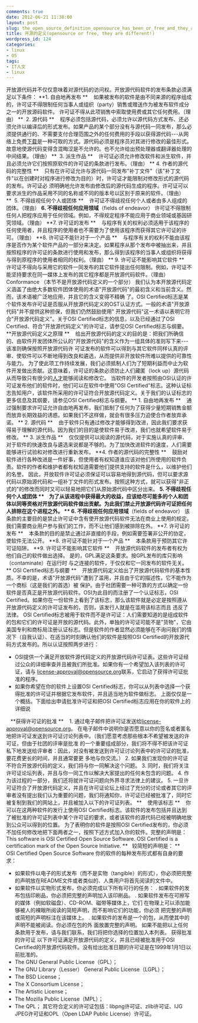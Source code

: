 ```yaml
---
comments: true
date: 2012-06-21 11:38:00
layout: post
slug: the_open_source_definition_opensource_has_been_or_free_and_they_are_different
title: 开源的定义(opensource or free, they are different!)
wordpress_id: 124
categories:
- linux
- OS
tags:
- IT人文
- linux
---
```


开放源代码并不仅仅意味着对源代码的访问权。开放源代码软件的发布条款必须满足以下条件：
**1. 自由地再发布
**    如果被发布的软件是由不同来源的程序组成的，许可证不得限制任何当事人或组织（party）销售或赠送作为被发布软件成分之一的开放源码软件。
许可证不得从此项销售中索取使用费或其它任何费用。（理由）
**  2. 源代码
**    程序必须包括源代码，必须允许以源代码方式发布、还必须允许以编译后的形式发布。如果产品的某个部分没有与源代码一同发布，那么必须提供通行的、不需要支付合理范围之外的任何费用的手段以获得源代码---从网络上免费[下载](http://rrurl.cn/qxN91O)是一种可取的方式。源代码必须是程序员对其进行修改的最佳形式。故意地使源代码变得含混晦涩是不允许的。也不允许给出预处理器或翻译器处理的中间结果。（理由）
**  3. 派生作品
**    许可证必须允许修改软件和派生软件，并且必须允许它们按照原软件的许可证的条款进行发布。（理由）
** 4. 作者的源代码的完整性
**    只有在许可证允许与源代码一同发布"补丁文件"（该"补丁文件"以在创建时对程序进行修改为目的）时，许可证才能限制对修改形式的源代码的发布。许可证必 须明确地允许发布由修改后的源代码生成的程序。许可证可以要求派生的作品采用不同的名称或不同的版本号以区别于原来的软件。（理由）
**  5. 不得歧视任何个人或团体
**    许可证不得歧视任何个人或者由多人组成的团体。（理由）
**6. 不得歧视任何应用领域**（fields of endeavor）
许可证不得限制任何人把程序应用于任何领域。例如，不得规定程序不能应用于商业领域或基因研究领域。（理由）
**7. 许可证的发布
**    与程序有关的权利必须适用于该程序的任何使用者，并且程序的使用者也不需要为了使用该程序而获得其它许可证的许可。（理由）
**8. 许可证不能针对于一个产品
**    与程序有关的权利不能由该程序是否作为某个软件产品的一部分来决定。如果程序从那个发布中被抽出来，并且按照程序的许可证的条款进行使用和发布，那么得到该程序的当事人或组织将获得与得到原程序的使用者相同的权利。（理由）
** 9. 许可证不能影响其它软件
**    许可证不得向与采用它的软件一同发布的其它软件提出任何限制。例如，许可证不能坚持要求在同一媒体上发布的其它程序都是开放源代码软件。（理由）
Conformance
（本节不是开放源代码定义的一个部分）
我们认为本开放源代码定义涵盖了由绝大多数软件团体使用的术语"开放源代码"的最初含义和当前含义。然而，该术语被广泛地应用，并且它的含义变得不精确 了。OSI Certified标志是某个软件发布许可证是否服从开放源代码定义的OST认证方式。一般的术语"开放源代码"并不提供这种担保，但我们仍然鼓励使用" 开放源代码"这一术语以表明它符合"开放源代码定义"。关于OSI Certified标志的信息，以及已经通过了OSI Certified、符合"开放源代码定义"的许可证，请参见OSI Certified标志与纲要。
**开放源代码定义之原理
**    给出开放源代码的定义的目的是：把我们所确信的、由软件开发团体所公认的"开放源代码"的含义作为一组具体的准则写下来---该准则确保按照开放源代码许 可证发布的软件可以得到与其它软件同样认真的评审、使软件可以不断地得到改良和遴选，从而提供非开放软件所难以提供的可靠性与能力。
为了使此项工作持续发展，我们必须抵制人们为了短期利益而中止为软件开发做出贡献。这意味着，许可证的条款必须防止人们藏匿（lock up）源代码从而导致只有很少的[人才](http://rrurl.cn/w5lh56)能够阅读和修改它。
当软件的开发者按照由OSI认证的许可证发布他们的软件时，他们可以在软件中使用"OSI Certified"标志。这种认证标志告知用户，该软件所采用的许可证符合开放源代码定义。关于我们的认证标志的更多信息及其纲要，请参见OSI Certified标志与纲要。
** 1. 自由地再发布
**    通过强制要求许可证允许自由地再发布，我们抵制了任何为了获得少量短期销售金额而放弃长期效益的诱惑。如果我们不这样做，就会有很多压力迫使合作者放弃承诺。
** 2. 源代码
**    由于软件只有通过修改才能够得到改进，因此我们要求获得易于理解的源代码。因为我们的目的是使软件易于改进，我们也就希望软件易于修改。
** 3. 派生作品
**    仅仅提供可以阅读的源代码，对于实施认真的评审、对于软件的快速改良与遴选来说都是不够的。为了加快改进软件的速度，人们需要能够进行试验和对修改进行重新发布。
**4. 作者的源代码的完整性
**    鼓励对软件进行各种改进是一件好事，但使用者有权知道谁应该对他们所使用的软件负责。软件的作者和维护者都有权知道需要他们提供支持的软件是什么，以维护他们的名誉。
因此，开放软件许可证必须保证可以容易地得到源代码，但可以要求源代码以原始源代码和一组补丁文件的形式发布。按照这种方式，就可以获得"非正式的"的修改而同时又可以轻易地把它们从原始源代码中区分出来。
**5. 不得歧视任何个人或团体
**    为了从该进程中获得最大的收益，应该给尽可能多的个人和团体以同等资格对开放源代码软件做出贡献。为此我们禁止开放源代码许可证把任何人排除在这个进程之外。
** 6. 不得歧视任何应用领域**（fields of endeavor）
该条款的主要目的是禁止许可证中含有使开放源代码软件无法在商业上使用的规定。我们需要商业用户参与我们的工作，而不让他们感到被排除在外。
**7. 许可证的发布
**    本条款的目的是禁止通过非直接的手段，例如需要签署非公开的协定，使软件无法公开。
**8. 许可证不能针对于一个产品
**    本条款用于预防其它许可证陷阱。
**9. 许可证不能影响其它软件
**    开放源代码软件的发布者有权为他们自己的软件做出选择。
是的，GPL满足这条要求。按GPL发布的库只影响（contaminate）在运行时
与之连接的软件，于仅仅和它一同发布的软件无关。
** OSI Certified标志与纲要
**    开放源代码定义给出了开放源代码软件的基本性质。不幸的是，术语"开放源代码"遭到了滥用，并且由于它的描述性，它不能作为一个商标（这是我们的首选）被 保护。由于社团需要一种可靠的方式以确定一份软件是否真正是开放源代码软件。OSI为此目的而注册了一个认证标志，OSI Certified。如果你在一份软件上看到了该标志，那么该软件就是必定是按照遵从开放源代码定义的许可证发布的，否则，该发行人就是在滥用该标志而且 违反了法律。
OSI Certified标志被用于软件而不是许可证：人们需要知道的是组成软件的包和它们的许可证是开放的源代码。此外，单独的许可证可能不是"货物"，它由 美国专利和商标局注册认证标志。但是软件的作者显然必须能够在不询问我们的情况下（自我认证）、在适当的时刻确认他们的软件是按照OSI Certified的开放源代码方式发布的。所以认证按照两步进行：
* OSI提供一个满足开放软件源代码定义的开放源代码许可证表。这些许可证经过公众的详细审查并且被我们所批准。如果你有一个希望加入该列表的许可证，请与
[license-approval@opensource.org](mailto:license-approval@opensource.org)联系，它启动了获得许可证批准的程序。
* 如果你希望在你的软件上设置OSI Certified标志，你可以从列表中选择一个获得批准的许可证并根据它发布软件，并且适当地为软件做标志。
上面仅仅是一个概括。下面给出申请批准许可证和把OSI Certified标志应用在你的软件上的详细说

   **获得许可证的批准
**    1. 通过电子邮件把许可证发送给[license-approval@opensource.org](mailto:license-approval@opensource.org)。 在电子邮件中说明你是否愿意以你的签名或者匿名地把许可证发送到许可证讨论列表中。（我们愿意考虑那些根本不希望被发送的许可证，但由于社团的评审是批准 的一个重要组成部分，我们将不得不把该许可证私下地发送给评审者：因此，对没有被发送到许可证讨论列表中的许可证的批准，要花费更长的时间，并且通常要更
多地与你交流。）
2. 如果我们发现你的许可证不符合开放源代码的定义，我们将与你一同解决这个问题。
3. 同时，我们将关注许可证论坛列表，并且与你一同工作以解决大家提出的任何未包含的问题。
4. 作为该过程的一部分，我们还将就许可证问题向外界寻求法律上的建议。
5. 一旦许可证符合了开放源代码定义，并且在许可证论坛上经过了充分的讨论或者其它的评审者没有提出我们认为重要的问题，我们将通知你，许可证已经被批准了，同时它被复制到我们的网站上，并且被加入以下的许可证列表。
**    使用该标志
**    你可以在这两种软件的发行上使用OSI Certified标志。该软件的发布包括并且达到了被批准的许可证列表中某个许可证的要求，或者该软件的源代码已经被明确地放到公众可以得到的位置。
为了表明你的软件是按照OSI Certified发布的，你必须不加任何修改地把下面两者之一，按照下述方式加入你的软件。完整的声明是：
This software is OSI Certified Open Source Software.
OSI Certified is a certification mark of the Open Source Initiative.
**   较简短的声明是：
**    OSI Certified Open Source Software
你的软件的每种发布形式都有自身的要求：
* 如果软件以电子的形式发布（而不是实物（tangible）的形式），你必须把完整的声明放在README文件或者类似的、人类用户将首先阅读的文件中。
* 如果软件以实物形式发布，你必须完成以下所有可行的任务：
. 如果软件的发布包括印刷品，你必须把完整的声明加入该印刷品。
. 如果软件发布在可擦写的媒体（例如软磁盘）、CD-ROM、磁带等媒体上，它们
在物理上可以添加能够被人的裸眼所阅读的简短声明，而不影响它们的功能，你必须
把完整的声明或简短的声明标注在该媒体上。
. 如果软件的发布是一个的包，从而使其中的声明不能被阅读。你必须在包的外
面放置完整的声明。
如果不能把以上任何条款用于发布，请与我们联系，我们将把你选择的位置加入本列表。
获得批准的许可证
以下许可证满足开放源代码的定义，并且已经被批准用于OSI Certified的开放源代码软件。没有给出批准日期的许可证是在1999年1月1日以前批准的。
* The GNU General Public License（GPL）；
* The GNU Library（Lesser） General Public License（LGPL）；
* The BSD License；
* The X Consortium License；
* The Artistic License；
* The Mozilla Public License（MPL）；
* The QPL；
其它符合定义的许可证包括：libpng许可证、zlib许可证、IJG JPEG许可证和OPL（Open LDAP Public License）许可证。
